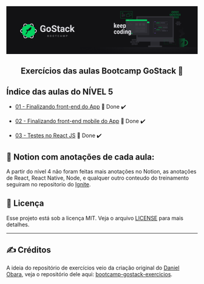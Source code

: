 <img alt="GoStack" src="../.github/GoStackBanner.png"/>

<h2 align="center">
  Exercícios das aulas Bootcamp GoStack 🚀
</h2>

## Índice das aulas do NÍVEL 5

- [01 - Finalizando front-end do App](https://github.com/guilhermejulio/gostack-workspace/tree/master/nivel-5-6/01-gobarber-front-end) 🚀 Done :heavy_check_mark:
- [02 - Finalizando front-end mobile do App](https://github.com/guilhermejulio/gostack-workspace/tree/master/nivel-5-6/final-appgobarber) 🚀 Done :heavy_check_mark:

- [03 - Testes no React JS](https://github.com/guilhermejulio/gostack-workspace/tree/master/nivel-5-6/01-gobarber-front-end) 🚀 Done :heavy_check_mark:

## :open_book: Notion com anotações de cada aula:

A partir do nível 4 não foram feitas mais anotações no Notion, as anotações de React, React Native, Node, e qualquer outro conteudo do treinamento seguiram no repositorio do [Ignite]().

## :memo: Licença

Esse projeto está sob a licença MIT. Veja o arquivo [LICENSE](LICENSE) para mais detalhes.

---

## :writing_hand: Créditos

A ideia do repositório de exercícios veio da criação original do [Daniel Obara](https://github.com/DanielObara), veja o repositório dele aqui: [bootcamp-gostack-exercicios](https://github.com/DanielObara/bootcamp-gostack-exercicios).
